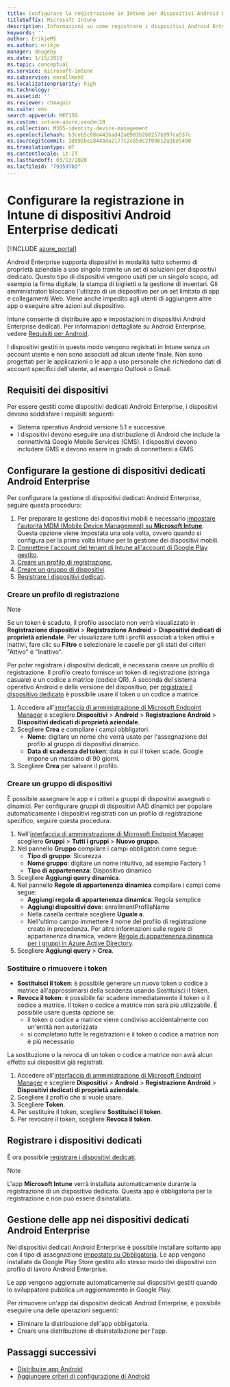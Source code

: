 ```yaml
---
title: Configurare la registrazione in Intune per dispositivi Android Enterprise dedicati
titleSuffix: Microsoft Intune
description: Informazioni su come registrare i dispositivi Android Enterprise dedicati in Intune.
keywords: ''
author: ErikjeMS
ms.author: erikje
manager: dougeby
ms.date: 1/15/2019
ms.topic: conceptual
ms.service: microsoft-intune
ms.subservice: enrollment
ms.localizationpriority: high
ms.technology: ''
ms.assetid: ''
ms.reviewer: chmaguir
ms.suite: ems
search.appverid: MET150
ms.custom: intune-azure;seodec18
ms.collection: M365-identity-device-management
ms.openlocfilehash: b3ceb5c08e443bad42a0983b2b8257b997ca537c
ms.sourcegitcommit: 3d895be2844bda2177c2c85dc2f09612a1be5490
ms.translationtype: HT
ms.contentlocale: it-IT
ms.lasthandoff: 03/13/2020
ms.locfileid: "79359703"
---
```

# <a name="set-up-intune-enrollment-of-android-enterprise-dedicated-devices"></a>Configurare la registrazione in Intune di dispositivi Android Enterprise dedicati

[!INCLUDE [azure_portal](../includes/azure_portal.md)]

Android Enterprise supporta dispositivi in modalità tutto schermo di proprietà aziendale a uso singolo tramite un set di soluzioni per dispositivi dedicato. Questo tipo di dispositivi vengono usati per un singolo scopo, ad esempio la firma digitale, la stampa di biglietti o la gestione di inventari. Gli amministratori bloccano l'utilizzo di un dispositivo per un set limitato di app e collegamenti Web. Viene anche impedito agli utenti di aggiungere altre app o eseguire altre azioni sul dispositivo.

Intune consente di distribuire app e impostazioni in dispositivi Android Enterprise dedicati. Per informazioni dettagliate su Android Enterprise, vedere [Requisiti per Android](https://support.google.com/work/android/answer/6174145?hl=en&ref_topic=6151012).

I dispositivi gestiti in questo modo vengono registrati in Intune senza un account utente e non sono associati ad alcun utente finale. Non sono progettati per le applicazioni o le app a uso personale che richiedono dati di account specifici dell'utente, ad esempio Outlook o Gmail.

## <a name="device-requirements"></a>Requisiti dei dispositivi

Per essere gestiti come dispositivi dedicati Android Enterprise, i dispositivi devono soddisfare i requisiti seguenti:

- Sistema operativo Android versione 5.1 e successive.
- I dispositivi devono eseguire una distribuzione di Android che include la connettività Google Mobile Services (GMS). I dispositivi devono includere GMS e devono essere in grado di connettersi a GMS.

## <a name="set-up-android-enterprise-dedicated-device-management"></a>Configurare la gestione di dispositivi dedicati Android Enterprise

Per configurare la gestione di dispositivi dedicati Android Enterprise, seguire questa procedura:

1. Per preparare la gestione dei dispositivi mobili è necessario [impostare l'autorità MDM (Mobile Device Management) su **Microsoft Intune**](../fundamentals/mdm-authority-set.md). Questa opzione viene impostata una sola volta, ovvero quando si configura per la prima volta Intune per la gestione dei dispositivi mobili.
2. [Connettere l'account del tenant di Intune all'account di Google Play gestito](connect-intune-android-enterprise.md).
3. [Creare un profilo di registrazione.](#create-an-enrollment-profile)
4. [Creare un gruppo di dispositivi](#create-a-device-group).
5. [Registrare i dispositivi dedicati](#enroll-the-dedicated-devices).

### <a name="create-an-enrollment-profile"></a>Creare un profilo di registrazione

> [!NOTE]
> Se un token è scaduto, il profilo associato non verrà visualizzato in **Registrazione dispositivi** > **Registrazione Android** > **Dispositivi dedicati di proprietà aziendale**. Per visualizzare tutti i profili associati a token attivi e inattivi, fare clic su **Filtro** e selezionare le caselle per gli stati dei criteri "Attivo" e "Inattivo". 

Per poter registrare i dispositivi dedicati, è necessario creare un profilo di registrazione. Il profilo creato fornisce un token di registrazione (stringa casuale) e un codice a matrice (codice QR). A seconda del sistema operativo Android e della versione del dispositivo, per [registrare il dispositivo dedicato](#enroll-the-dedicated-devices) è possibile usare il token o un codice a matrice.

1. Accedere all'[interfaccia di amministrazione di Microsoft Endpoint Manager](https://go.microsoft.com/fwlink/?linkid=2109431) e scegliere **Dispositivi** > **Android** > **Registrazione Android** > **Dispositivi dedicati di proprietà aziendale**.
2. Scegliere **Crea** e compilare i campi obbligatori.
    - **Nome**: digitare un nome che verrà usato per l'assegnazione del profilo al gruppo di dispositivi dinamico.
    - **Data di scadenza del token**: data in cui il token scade. Google impone un massimo di 90 giorni.
3. Scegliere **Crea** per salvare il profilo.

### <a name="create-a-device-group"></a>Creare un gruppo di dispositivi

È possibile assegnare le app e i criteri a gruppi di dispositivi assegnati o dinamici. Per configurare gruppi di dispositivi AAD dinamici per popolare automaticamente i dispositivi registrati con un profilo di registrazione specifico, seguire questa procedura:

1. Nell'[interfaccia di amministrazione di Microsoft Endpoint Manager](https://go.microsoft.com/fwlink/?linkid=2109431) scegliere **Gruppi** > **Tutti i gruppi** > **Nuovo gruppo**.
2. Nel pannello **Gruppo** compilare i campi obbligatori come segue:
    - **Tipo di gruppo**: Sicurezza
    - **Nome gruppo**: digitare un nome intuitivo, ad esempio Factory 1
    - **Tipo di appartenenza**: Dispositivo dinamico
3. Scegliere **Aggiungi query dinamica**.
4. Nel pannello **Regole di appartenenza dinamica** compilare i campi come segue:
    - **Aggiungi regola di appartenenza dinamica**: Regola semplice
    - **Aggiungi dispositivi dove**: enrollmentProfileName
    - Nella casella centrale scegliere **Uguale a**.
    - Nell'ultimo campo immettere il nome del profilo di registrazione creato in precedenza.
    Per altre informazioni sulle regole di appartenenza dinamica, vedere [Regole di appartenenza dinamica per i gruppi in Azure Active Directory](https://docs.microsoft.com/azure/active-directory/users-groups-roles/groups-dynamic-membership). 
5. Scegliere **Aggiungi query** > **Crea**.

### <a name="replace-or-remove-tokens"></a>Sostituire o rimuovere i token

- **Sostituisci il token**: è possibile generare un nuovo token o codice a matrice all'approssimarsi della scadenza usando Sostituisci il token.
- **Revoca il token**: è possibile far scadere immediatamente il token o il codice a matrice. Il token o codice a matrice non sarà più utilizzabile. È possibile usare questa opzione se:
  - il token o codice a matrice viene condiviso accidentalmente con un'entità non autorizzata
  - si completano tutte le registrazioni e il token o codice a matrice non è più necessario

La sostituzione o la revoca di un token o codice a matrice non avrà alcun effetto sui dispositivi già registrati.

1. Accedere all'[interfaccia di amministrazione di Microsoft Endpoint Manager](https://go.microsoft.com/fwlink/?linkid=2109431) e scegliere **Dispositivi** > **Android** > **Registrazione Android** > **Dispositivi dedicati di proprietà aziendale**.
2. Scegliere il profilo che si vuole usare.
3. Scegliere **Token**.
4. Per sostituire il token, scegliere **Sostituisci il token**.
5. Per revocare il token, scegliere **Revoca il token**.

## <a name="enroll-the-dedicated-devices"></a>Registrare i dispositivi dedicati

È ora possibile [registrare i dispositivi dedicati](android-dedicated-devices-fully-managed-enroll.md).

> [!NOTE]
> L'app **Microsoft Intune** verrà installata automaticamente durante la registrazione di un dispositivo dedicato.  Questa app è obbligatoria per la registrazione e non può essere disinstallata. 

## <a name="managing-apps-on-android-enterprise-dedicated-devices"></a>Gestione delle app nei dispositivi dedicati Android Enterprise

Nei dispositivi dedicati Android Enterprise è possibile installare soltanto app con il tipo di assegnazione [impostato su Obbligatoria](../apps/apps-deploy.md#assign-an-app). Le app vengono installate da Google Play Store gestito allo stesso modo dei dispositivi con profilo di lavoro Android Enterprise.

Le app vengono aggiornate automaticamente sui dispositivi gestiti quando lo sviluppatore pubblica un aggiornamento in Google Play.

Per rimuovere un'app dai dispositivi dedicati Android Enterprise, è possibile eseguire una delle operazioni seguenti:
- Eliminare la distribuzione dell'app obbligatoria.
- Creare una distribuzione di disinstallazione per l'app.

## <a name="next-steps"></a>Passaggi successivi
- [Distribuire app Android](../apps/apps-deploy.md)
- [Aggiungere criteri di configurazione di Android](../configuration/device-profiles.md)
